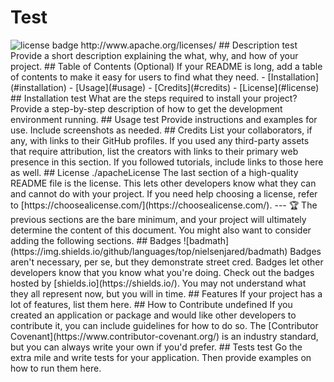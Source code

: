 # Test
  <img src="https://img.shields.io/badge/License-Apache%202.0-blue.svg" alt="license badge">
  http://www.apache.org/licenses/
  ## Description
  test
  Provide a short description explaining the what, why, and how of your project.
  ## Table of Contents (Optional)
  If your README is long, add a table of contents to make it easy for users to find what they need.
  - [Installation](#installation)
  - [Usage](#usage)
  - [Credits](#credits)
  - [License](#license)
  ## Installation
  test
  What are the steps required to install your project? Provide a step-by-step description of how to get the development environment running.
  ## Usage
  test
  Provide instructions and examples for use. Include screenshots as needed.
  ## Credits
  List your collaborators, if any, with links to their GitHub profiles.
  If you used any third-party assets that require attribution, list the creators with links to their primary web presence in this section.
  If you followed tutorials, include links to those here as well.
  ## License
  ./apacheLicense
  The last section of a high-quality README file is the license. This lets other developers know what they can and cannot do with your project. If you need help choosing a license, refer to [https://choosealicense.com/](https://choosealicense.com/).
  ---
  🏆 The previous sections are the bare minimum, and your project will ultimately determine the content of this document. You might also want to consider adding the following sections.
  ## Badges
  ![badmath](https://img.shields.io/github/languages/top/nielsenjared/badmath)
  Badges aren't necessary, per se, but they demonstrate street cred. Badges let other developers know that you know what you're doing. Check out the badges hosted by [shields.io](https://shields.io/). You may not understand what they all represent now, but you will in time.
  ## Features
  If your project has a lot of features, list them here.
  ## How to Contribute
  undefined
  If you created an application or package and would like other developers to contribute it, you can include guidelines for how to do so. The [Contributor Covenant](https://www.contributor-covenant.org/) is an industry standard, but you can always write your own if you'd prefer.
  ## Tests
  test
  Go the extra mile and write tests for your application. Then provide examples on how to run them here.

